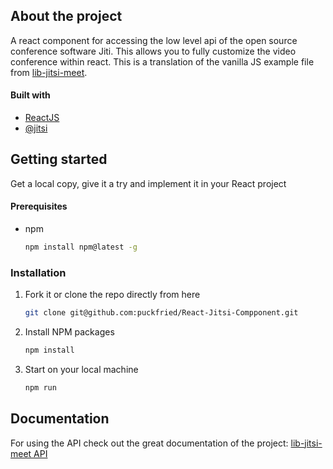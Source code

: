 ## About the project

A react component for accessing the low level api of the open source conference software Jiti. This allows you to fully customize the video conference within react. This is a translation of the vanilla JS example file from [lib-jitsi-meet](https://github.com/jitsi/lib-jitsi-meet).

#### Built with
* [ReactJS](http://reactjs.org)
* [@jitsi](https://github.com/jitsi)

## Getting started
Get a local copy, give it a try and implement it in your React project

#### Prerequisites
* npm
  ```sh
  npm install npm@latest -g
  ```

### Installation

1. Fork it or clone the repo directly from here
   ```sh
   git clone git@github.com:puckfried/React-Jitsi-Compponent.git
   ```
2. Install NPM packages
   ```sh
   npm install
   ```
3. Start on your local machine
   ```sh
   npm run
   ```
   
## Documentation

For using the API check out the great documentation of the project: [lib-jitsi-meet API](https://jitsi.github.io/handbook/docs/dev-guide/dev-guide-ljm-api)
